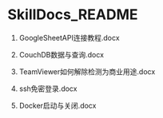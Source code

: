 # SkillDocs_README

1. GoogleSheetAPI连接教程.docx

2. CouchDB数据与查询.docx

3. TeamViewer如何解除检测为商业用途.docx

4. ssh免密登录.docx

5. Docker启动与关闭.docx

   


